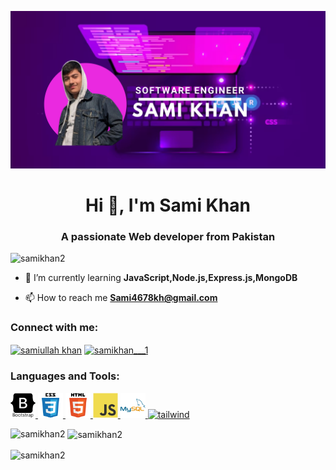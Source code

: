 ![logo](https://github.com/Samikhan2/SamiKhan2/blob/main/Software-Engineer.png)
<h1 align="center">Hi 👋, I'm Sami Khan</h1>
<h3 align="center">A passionate Web developer from Pakistan</h3>

<p align="left"> <img src="https://komarev.com/ghpvc/?username=samikhan2&label=Profile%20views&color=0e75b6&style=flat" alt="samikhan2" /> </p>

- 🌱 I’m currently learning **JavaScript,Node.js,Express.js,MongoDB**

- 📫 How to reach me **Sami4678kh@gmail.com**

<h3 align="left">Connect with me:</h3>
<p align="left">
<a href="https://linkedin.com/in/samiullah khan" target="blank"><img align="center" src="https://raw.githubusercontent.com/rahuldkjain/github-profile-readme-generator/master/src/images/icons/Social/linked-in-alt.svg" alt="samiullah khan" height="30" width="40" /></a>
<a href="https://instagram.com/samikhan___1" target="blank"><img align="center" src="https://raw.githubusercontent.com/rahuldkjain/github-profile-readme-generator/master/src/images/icons/Social/instagram.svg" alt="samikhan___1" height="30" width="40" /></a>
</p>

<h3 align="left">Languages and Tools:</h3>
<p align="left"> <a href="https://getbootstrap.com" target="_blank" rel="noreferrer"> <img src="https://raw.githubusercontent.com/devicons/devicon/master/icons/bootstrap/bootstrap-plain-wordmark.svg" alt="bootstrap" width="40" height="40"/> </a> <a href="https://www.w3schools.com/css/" target="_blank" rel="noreferrer"> <img src="https://raw.githubusercontent.com/devicons/devicon/master/icons/css3/css3-original-wordmark.svg" alt="css3" width="40" height="40"/> </a> <a href="https://www.w3.org/html/" target="_blank" rel="noreferrer"> <img src="https://raw.githubusercontent.com/devicons/devicon/master/icons/html5/html5-original-wordmark.svg" alt="html5" width="40" height="40"/> </a> <a href="https://developer.mozilla.org/en-US/docs/Web/JavaScript" target="_blank" rel="noreferrer"> <img src="https://raw.githubusercontent.com/devicons/devicon/master/icons/javascript/javascript-original.svg" alt="javascript" width="40" height="40"/> </a> <a href="https://www.mysql.com/" target="_blank" rel="noreferrer"> <img src="https://raw.githubusercontent.com/devicons/devicon/master/icons/mysql/mysql-original-wordmark.svg" alt="mysql" width="40" height="40"/> </a> <a href="https://tailwindcss.com/" target="_blank" rel="noreferrer"> <img src="https://www.vectorlogo.zone/logos/tailwindcss/tailwindcss-icon.svg" alt="tailwind" width="40" height="40"/> </a> </p>

<p><img align="left" src="https://github-readme-stats.vercel.app/api/top-langs?username=samikhan2&show_icons=true&locale=en&layout=compact" alt="samikhan2" /></p>

<p>&nbsp;<img align="center" src="https://github-readme-stats.vercel.app/api?username=samikhan2&show_icons=true&locale=en" alt="samikhan2" /></p>

<p><img align="center" src="https://github-readme-streak-stats.herokuapp.com/?user=samikhan2&" alt="samikhan2" /></p>
